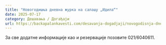 ```yaml
---
title: "Новогодишња дневна журка на салашу „Идила“"
date: 2025-07-17
category: Дешавања / Догађаји
url: https://backapalankavesti.com/desavanja-dogadjaji/novogodisnja-dnevna-zurka-na-salasu-idila/
---
```


За све додатне информације као и резервације позовите 021/6040611.
